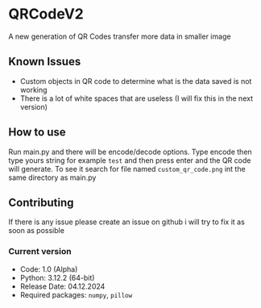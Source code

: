 # QRCodeV2
A new generation of QR Codes transfer more data in smaller image

## Known Issues

- Custom objects in QR code to determine what is the data saved is not working
- There is a lot of white spaces that are useless (I will fix this in the next version)

## How to use

Run main.py and there will be encode/decode options. Type encode then type yours string for example `test` and then press enter and the QR code will generate. To see it search for file named `custom_qr_code.png` int the same directory as main.py

## Contributing

If there is any issue please create an issue on github i will try to fix it as soon as possible

### Current version

- Code: 1.0 (Alpha)
- Python: 3.12.2 (64-bit)
- Release Date: 04.12.2024
- Required packages: `numpy`, `pillow`